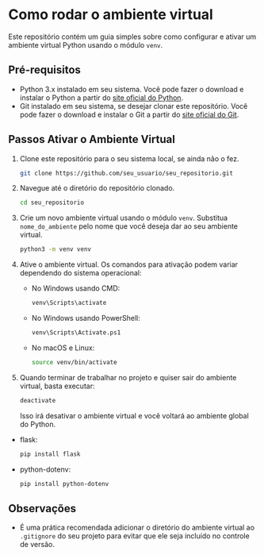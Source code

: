 # Como rodar o ambiente virtual

Este repositório contém um guia simples sobre como configurar e ativar um ambiente virtual Python usando o módulo `venv`.

## Pré-requisitos

- Python 3.x instalado em seu sistema. Você pode fazer o download e instalar o Python a partir do [site oficial do Python](https://www.python.org/downloads/).
- Git instalado em seu sistema, se desejar clonar este repositório. Você pode fazer o download e instalar o Git a partir do [site oficial do Git](https://git-scm.com/downloads).

## Passos Ativar o Ambiente Virtual

1. Clone este repositório para o seu sistema local, se ainda não o fez.

    ```bash
    git clone https://github.com/seu_usuario/seu_repositorio.git
    ```

2. Navegue até o diretório do repositório clonado.

    ```bash
    cd seu_repositorio
    ```

3. Crie um novo ambiente virtual usando o módulo `venv`. Substitua `nome_do_ambiente` pelo nome que você deseja dar ao seu ambiente virtual.

    ```bash
    python3 -m venv venv
    ```

4. Ative o ambiente virtual. Os comandos para ativação podem variar dependendo do sistema operacional:

    - No Windows usando CMD:

        ```bash
        venv\Scripts\activate
        ```

    - No Windows usando PowerShell:

        ```bash
        venv\Scripts\Activate.ps1
        ```

    - No macOS e Linux:

        ```bash
        source venv/bin/activate
        ```

6. Quando terminar de trabalhar no projeto e quiser sair do ambiente virtual, basta executar:

    ```bash
    deactivate
    ```

    Isso irá desativar o ambiente virtual e você voltará ao ambiente global do Python.
    
- flask:
    ```bash
    pip install flask
    ```

- python-dotenv:
    ```bash
    pip install python-dotenv
    ```
## Observações

- É uma prática recomendada adicionar o diretório do ambiente virtual ao `.gitignore` do seu projeto para evitar que ele seja incluído no controle de versão.
